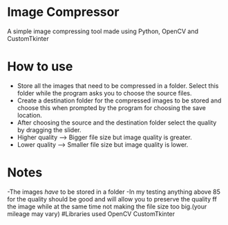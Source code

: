 # Image Compressor
A simple image compressing tool made using Python, OpenCV and CustomTkinter

# How to use
- Store all the images that need to be compressed in a folder. Select this folder while the program asks you to choose the source files.
- Create a destination folder for the compressed images to be stored and choose this when prompted by the program for choosing the save location.
- After choosing the source and the destination folder select the quality by dragging the slider.
- Higher quality --> Bigger file size but image quality is greater.
- Lower quality  --> Smaller file size but image quality is lower.

# Notes
-The images *have* to be stored in a folder
-In my testing anything above 85 for the quality should be good and will allow you 
to preserve the quality ff the image while at the same time not making the file size too big.(your mileage may vary)
#Libraries used
OpenCV
CustomTkinter
